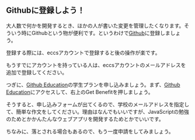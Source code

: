 ## Githubに登録しよう！

大人数で何かを開発するとき、ほかの人が書いた変更を管理したくなります。そういう時にGithubという物が便利です。というわけで[Github](https://github.co.jp/)に登録しましょう。

登録する際には、eccsアカウントで登録すると後の操作が楽です。

もうすでにアカウントを持っている人は、eccsアカウントのメールアドレスを追加で登録してください。

つぎに、[Github Education](https://education.github.com/)の学生プランを申し込みましょう。まず、[Github Education](https://education.github.com/)にアクセスして、右上のGet Benefitを押しましょう。

そうすると、申し込みフォームが出てくるので、学校のメールアドレスを指定して、簡単な作文をしてください。理由はなんでもいいですが、JavaScriptの勉強のためとかかんたんなウェブアプリを開発するためとかでいいです。

ちなみに、落とされる場合もあるので、もう一度申請をしてみましょう。

